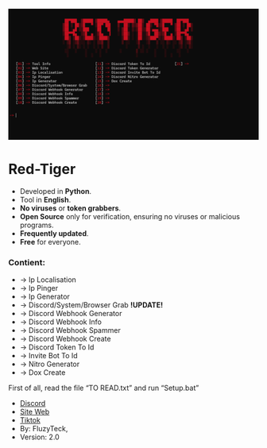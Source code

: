 ![2.0](Img/RedTiger.png)
# **Red-Tiger**

- Developed in **Python**.
- Tool in **English**.
- **No viruses** or **token grabbers**.
- **Open Source** only for verification, ensuring no viruses or malicious programs.
- **Frequently updated**.
- **Free** for everyone.
  
### Contient:



- -> Ip Localisation
- -> Ip Pinger
- -> Ip Generator                               
- -> Discord/System/Browser Grab  ****!UPDATE!****
- -> Discord Webhook Generator
- -> Discord Webhook Info    
- -> Discord Webhook Spammer
- -> Discord Webhook Create
- -> Discord Token To Id 
- -> Invite Bot To Id
- -> Nitro Generator
- -> Dox Create


First of all, read the file “TO READ.txt” and run “Setup.bat”

- [Discord](https://discord.gg/VF4vqzpDsY)
- [Site Web](https://red-tiger.000webhostapp.com/accueil.html)
- [Tiktok](https://www.tiktok.com/@fluzyteck)
- By: FluzyTeck,
- Version: 2.0
